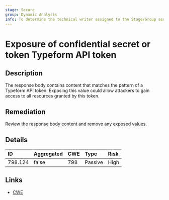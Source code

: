 ```yaml
---
stage: Secure
group: Dynamic Analysis
info: To determine the technical writer assigned to the Stage/Group associated with this page, see https://handbook.gitlab.com/handbook/product/ux/technical-writing/#assignments
---
```


# Exposure of confidential secret or token Typeform API token

## Description

The response body contains content that matches the pattern of a Typeform API token.
Exposing this value could allow attackers to gain access to all resources granted by this token.

## Remediation

Review the response body content and remove any exposed values.

## Details

| ID | Aggregated | CWE | Type | Risk |
|:---|:--------|:--------|:--------|:--------|
| 798.124 | false | 798 | Passive | High |

## Links

- [CWE](https://cwe.mitre.org/data/definitions/798.html)
